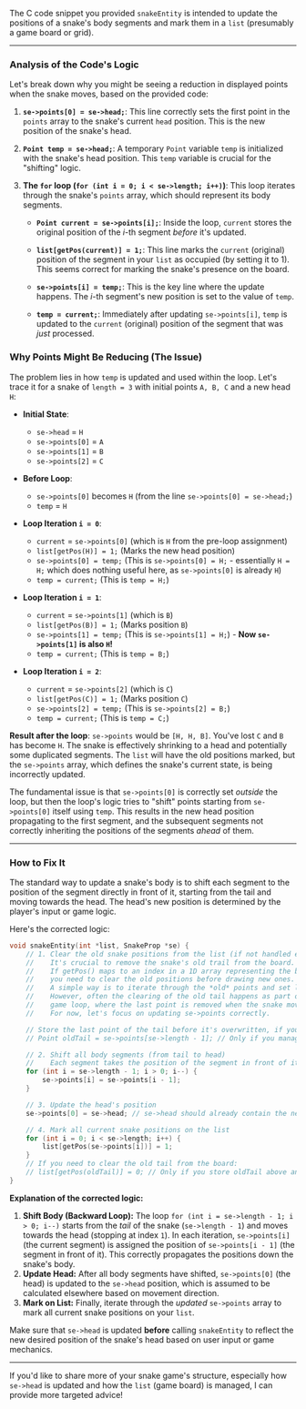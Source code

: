 The C code snippet you provided `snakeEntity` is intended to update the positions of a snake's body segments and mark them in a `list` (presumably a game board or grid).

-----

### Analysis of the Code's Logic

Let's break down why you might be seeing a reduction in displayed points when the snake moves, based on the provided code:

1.  **`se->points[0] = se->head;`**: This line correctly sets the first point in the `points` array to the snake's current `head` position. This is the new position of the snake's head.

2.  **`Point temp = se->head;`**: A temporary `Point` variable `temp` is initialized with the snake's head position. This `temp` variable is crucial for the "shifting" logic.

3.  **The `for` loop (`for (int i = 0; i < se->length; i++)`)**: This loop iterates through the snake's `points` array, which should represent its body segments.

      * **`Point current = se->points[i];`**: Inside the loop, `current` stores the original position of the *i*-th segment *before* it's updated.

      * **`list[getPos(current)] = 1;`**: This line marks the `current` (original) position of the segment in your `list` as occupied (by setting it to 1). This seems correct for marking the snake's presence on the board.

      * **`se->points[i] = temp;`**: This is the key line where the update happens. The *i*-th segment's new position is set to the value of `temp`.

      * **`temp = current;`**: Immediately after updating `se->points[i]`, `temp` is updated to the `current` (original) position of the segment that was *just* processed.

### Why Points Might Be Reducing (The Issue)

The problem lies in how `temp` is updated and used within the loop. Let's trace it for a snake of `length = 3` with initial points `A, B, C` and a new head `H`:

  * **Initial State**:

      * `se->head` = `H`
      * `se->points[0]` = `A`
      * `se->points[1]` = `B`
      * `se->points[2]` = `C`

  * **Before Loop**:

      * `se->points[0]` becomes `H` (from the line `se->points[0] = se->head;`)
      * `temp` = `H`

  * **Loop Iteration `i = 0`**:

      * `current` = `se->points[0]` (which is `H` from the pre-loop assignment)
      * `list[getPos(H)] = 1;` (Marks the new head position)
      * `se->points[0] = temp;` (This is `se->points[0] = H;` - essentially `H = H;` which does nothing useful here, as `se->points[0]` is already `H`)
      * `temp = current;` (This is `temp = H;`)

  * **Loop Iteration `i = 1`**:

      * `current` = `se->points[1]` (which is `B`)
      * `list[getPos(B)] = 1;` (Marks position `B`)
      * `se->points[1] = temp;` (This is `se->points[1] = H;`) - **Now `se->points[1]` is also `H`\!**
      * `temp = current;` (This is `temp = B;`)

  * **Loop Iteration `i = 2`**:

      * `current` = `se->points[2]` (which is `C`)
      * `list[getPos(C)] = 1;` (Marks position `C`)
      * `se->points[2] = temp;` (This is `se->points[2] = B;`)
      * `temp = current;` (This is `temp = C;`)

**Result after the loop**: `se->points` would be `[H, H, B]`. You've lost `C` and `B` has become `H`. The snake is effectively shrinking to a head and potentially some duplicated segments. The `list` will have the old positions marked, but the `se->points` array, which defines the snake's current state, is being incorrectly updated.

The fundamental issue is that `se->points[0]` is correctly set *outside* the loop, but then the loop's logic tries to "shift" points starting from `se->points[0]` itself using `temp`. This results in the new head position propagating to the first segment, and the subsequent segments not correctly inheriting the positions of the segments *ahead* of them.

-----

### How to Fix It

The standard way to update a snake's body is to shift each segment to the position of the segment directly in front of it, starting from the tail and moving towards the head. The head's new position is determined by the player's input or game logic.

Here's the corrected logic:

```c
void snakeEntity(int *list, SnakeProp *se) {
    // 1. Clear the old snake positions from the list (if not handled elsewhere)
    //    It's crucial to remove the snake's old trail from the board.
    //    If getPos() maps to an index in a 1D array representing the board,
    //    you need to clear the old positions before drawing new ones.
    //    A simple way is to iterate through the *old* points and set list[getPos(old_point)] = 0;
    //    However, often the clearing of the old tail happens as part of the
    //    game loop, where the last point is removed when the snake moves.
    //    For now, let's focus on updating se->points correctly.

    // Store the last point of the tail before it's overwritten, if you need to clear it.
    // Point oldTail = se->points[se->length - 1]; // Only if you manage tail clearing here

    // 2. Shift all body segments (from tail to head)
    //    Each segment takes the position of the segment in front of it.
    for (int i = se->length - 1; i > 0; i--) {
        se->points[i] = se->points[i - 1];
    }

    // 3. Update the head's position
    se->points[0] = se->head; // se->head should already contain the new desired head position

    // 4. Mark all current snake positions on the list
    for (int i = 0; i < se->length; i++) {
        list[getPos(se->points[i])] = 1;
    }
    // If you need to clear the old tail from the board:
    // list[getPos(oldTail)] = 0; // Only if you store oldTail above and it's no longer part of the snake.
}
```

**Explanation of the corrected logic:**

1.  **Shift Body (Backward Loop):** The loop `for (int i = se->length - 1; i > 0; i--)` starts from the *tail* of the snake (`se->length - 1`) and moves towards the head (stopping at index `1`). In each iteration, `se->points[i]` (the current segment) is assigned the position of `se->points[i - 1]` (the segment in front of it). This correctly propagates the positions down the snake's body.
2.  **Update Head:** After all body segments have shifted, `se->points[0]` (the head) is updated to the `se->head` position, which is assumed to be calculated elsewhere based on movement direction.
3.  **Mark on List:** Finally, iterate through the *updated* `se->points` array to mark all current snake positions on your `list`.

Make sure that `se->head` is updated **before** calling `snakeEntity` to reflect the new desired position of the snake's head based on user input or game mechanics.

-----

If you'd like to share more of your snake game's structure, especially how `se->head` is updated and how the `list` (game board) is managed, I can provide more targeted advice\!